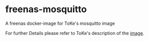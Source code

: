 # freenas-mosquitto
A freenas docker-image for ToKe's mosquitto image

For further Details please refer to ToKe's description of the [image](https://hub.docker.com/r/toke/mosquitto/).
